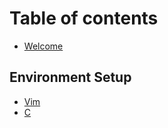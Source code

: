 # Table of contents

* [Welcome](README.md)

## Environment Setup

* [Vim](environment-setup/vim.md)
* [C](environment-setup/c.md)
